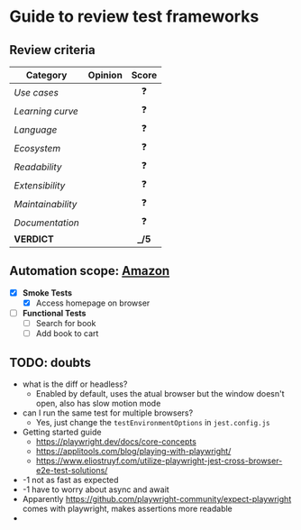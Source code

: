 # Guide to review test frameworks

## Review criteria

| Category          | Opinion |  Score   |
| ----------------- | ------- | :------: |
| _Use cases_       |         |    ❓    |
| _Learning curve_  |         |    ❓    |
| _Language_        |         |    ❓    |
| _Ecosystem_       |         |    ❓    |
| _Readability_     |         |    ❓    |
| _Extensibility_   |         |    ❓    |
| _Maintainability_ |         |    ❓    |
| _Documentation_   |         |    ❓    |
| **VERDICT**       |         | **\_/5** |

## Automation scope: [Amazon](https://amazon.com/)

- [x] **Smoke Tests**
  - [x] Access homepage on browser
- [ ] **Functional Tests**
  - [ ] Search for book
  - [ ] Add book to cart

## TODO: doubts

- what is the diff or headless?
  - Enabled by default, uses the atual browser but the window doesn't open, also has slow motion mode
- can I run the same test for multiple browsers?
  - Yes, just change the `testEnvironmentOptions` in `jest.config.js`
- Getting started guide
  - https://playwright.dev/docs/core-concepts
  - https://applitools.com/blog/playing-with-playwright/
  - https://www.eliostruyf.com/utilize-playwright-jest-cross-browser-e2e-test-solutions/
- -1 not as fast as expected
- -1 have to worry about async and await
- Apparently https://github.com/playwright-community/expect-playwright comes with playwright, makes assertions more readable
-
